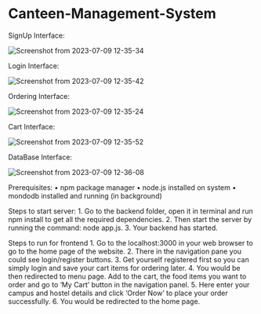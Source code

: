 # Canteen-Management-System

SignUp Interface:

![Screenshot from 2023-07-09 12-35-34](https://github.com/sahil5910/Canteen-Management-System/assets/109588023/0ba2f164-d5d4-442a-af7e-af02c92ec025)

Login Interface:

![Screenshot from 2023-07-09 12-35-42](https://github.com/sahil5910/Canteen-Management-System/assets/109588023/97b2b133-774b-4e31-ae34-fc3fcf1d1956)

Ordering Interface:

![Screenshot from 2023-07-09 12-35-24](https://github.com/sahil5910/Canteen-Management-System/assets/109588023/94be6ebd-76c6-421a-a488-49caad3b0119)

Cart Interface:

![Screenshot from 2023-07-09 12-35-52](https://github.com/sahil5910/Canteen-Management-System/assets/109588023/7aadb206-2cc8-415b-bf23-f9dc3d6ef906)

DataBase Interface:

![Screenshot from 2023-07-09 12-36-08](https://github.com/sahil5910/Canteen-Management-System/assets/109588023/e7219385-bca5-4e66-a702-930d3cd76167)



Prerequisites:
    • npm package manager
    • node.js installed on system
    • mondodb installed and running (in background)

Steps to start server:
    1. Go to the backend folder, open it in terminal and run npm install to get all the required dependencies.
    2. Then start the server by running the command: node app.js.
    3. Your backend has started.

Steps to run for frontend
    1. Go to the localhost:3000 in your web browser to go to the home page of the website.
    2. There in the navigation pane you could see login/register buttons.
    3. Get yourself registered first so you can simply login and save your cart items for ordering later.
    4. You would be then redirected to menu page. Add to the cart, the food items you want to order and go to ‘My Cart’ button in the navigation panel.
    5. Here enter your campus and hostel details and click ‘Order Now’ to place your order successfully.
    6. You would be redirected to the home page.

    
